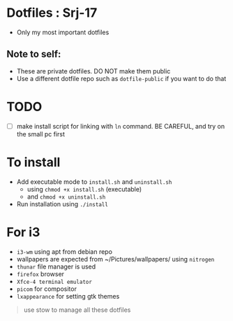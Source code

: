 # Dotfiles : Srj-17
- Only my most important dotfiles
## Note to self:
- These are private dotfiles. DO NOT make them public
- Use a different dotfile repo such as `dotfile-public` if you want to do that

# TODO
- [ ] make install script for linking with `ln` command. BE CAREFUL, and try on the small pc first

# To install
- Add executable mode to `install.sh` and `uninstall.sh` 
    - using `chmod +x install.sh` (executable)
    - and `chmod +x uninstall.sh`
- Run installation using `./install`

# For i3
- `i3-wm` using apt from debian repo
- wallpapers are expected from ~/Pictures/wallpapers/ using `nitrogen`
- `thunar` file manager is used
- `firefox` browser
- `Xfce-4 terminal emulator`
- `picom` for compositor
- `lxappearance` for setting gtk themes

> use stow to manage all these dotfiles
